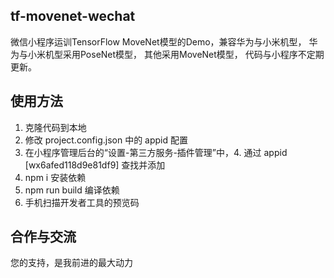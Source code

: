## tf-movenet-wechat

微信小程序运训TensorFlow MoveNet模型的Demo，兼容华为与小米机型， 华为与小米机型采用PoseNet模型， 其他采用MoveNet模型， 代码与小程序不定期更新。

## 使用方法
1. 克隆代码到本地
2. 修改 project.config.json 中的 appid 配置
3. 在小程序管理后台的“设置-第三方服务-插件管理”中，4. 通过 appid [wx6afed118d9e81df9] 查找并添加
5. npm i 安装依赖
6. npm run build 编译依赖
7. 手机扫描开发者工具的预览码

## 合作与交流
您的支持，是我前进的最大动力
